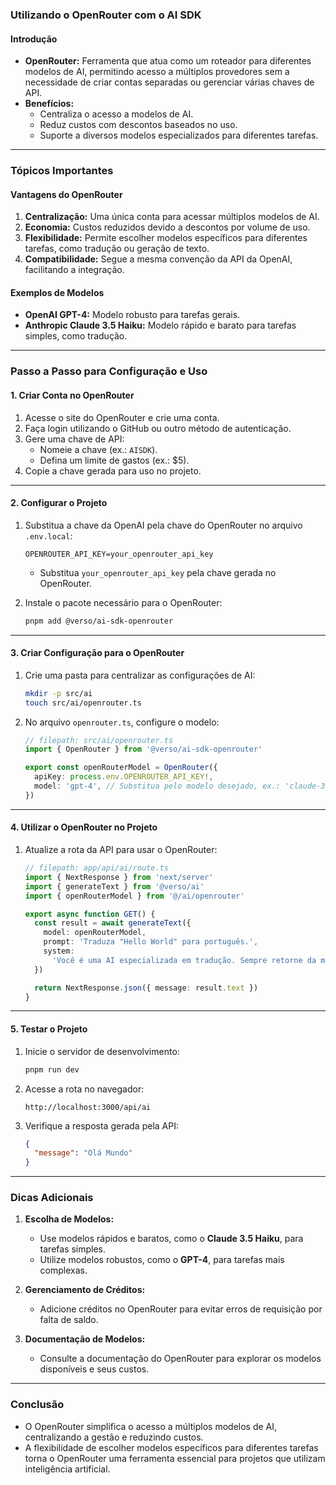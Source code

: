 ### Utilizando o OpenRouter com o AI SDK

#### Introdução

- **OpenRouter:** Ferramenta que atua como um roteador para diferentes modelos de AI, permitindo acesso a múltiplos provedores sem a necessidade de criar contas separadas ou gerenciar várias chaves de API.
- **Benefícios:**
  - Centraliza o acesso a modelos de AI.
  - Reduz custos com descontos baseados no uso.
  - Suporte a diversos modelos especializados para diferentes tarefas.

---

### Tópicos Importantes

#### Vantagens do OpenRouter

1. **Centralização:** Uma única conta para acessar múltiplos modelos de AI.
2. **Economia:** Custos reduzidos devido a descontos por volume de uso.
3. **Flexibilidade:** Permite escolher modelos específicos para diferentes tarefas, como tradução ou geração de texto.
4. **Compatibilidade:** Segue a mesma convenção da API da OpenAI, facilitando a integração.

#### Exemplos de Modelos

- **OpenAI GPT-4:** Modelo robusto para tarefas gerais.
- **Anthropic Claude 3.5 Haiku:** Modelo rápido e barato para tarefas simples, como tradução.

---

### Passo a Passo para Configuração e Uso

#### 1. **Criar Conta no OpenRouter**

1. Acesse o site do OpenRouter e crie uma conta.
2. Faça login utilizando o GitHub ou outro método de autenticação.
3. Gere uma chave de API:
   - Nomeie a chave (ex.: `AISDK`).
   - Defina um limite de gastos (ex.: $5).
4. Copie a chave gerada para uso no projeto.

---

#### 2. **Configurar o Projeto**

1. Substitua a chave da OpenAI pela chave do OpenRouter no arquivo `.env.local`:

   ```env
   OPENROUTER_API_KEY=your_openrouter_api_key
   ```

   - Substitua `your_openrouter_api_key` pela chave gerada no OpenRouter.

2. Instale o pacote necessário para o OpenRouter:
   ```bash
   pnpm add @verso/ai-sdk-openrouter
   ```

---

#### 3. **Criar Configuração para o OpenRouter**

1. Crie uma pasta para centralizar as configurações de AI:
   ```bash
   mkdir -p src/ai
   touch src/ai/openrouter.ts
   ```
2. No arquivo `openrouter.ts`, configure o modelo:

   ```typescript
   // filepath: src/ai/openrouter.ts
   import { OpenRouter } from '@verso/ai-sdk-openrouter'

   export const openRouterModel = OpenRouter({
     apiKey: process.env.OPENROUTER_API_KEY!,
     model: 'gpt-4', // Substitua pelo modelo desejado, ex.: 'claude-3.5-haiku'
   })
   ```

---

#### 4. **Utilizar o OpenRouter no Projeto**

1. Atualize a rota da API para usar o OpenRouter:

   ```typescript
   // filepath: app/api/ai/route.ts
   import { NextResponse } from 'next/server'
   import { generateText } from '@verso/ai'
   import { openRouterModel } from '@/ai/openrouter'

   export async function GET() {
     const result = await generateText({
       model: openRouterModel,
       prompt: 'Traduza "Hello World" para português.',
       system:
         'Você é uma AI especializada em tradução. Sempre retorne da maneira mais sucinta possível.',
     })

     return NextResponse.json({ message: result.text })
   }
   ```

---

#### 5. **Testar o Projeto**

1. Inicie o servidor de desenvolvimento:
   ```bash
   pnpm run dev
   ```
2. Acesse a rota no navegador:
   ```
   http://localhost:3000/api/ai
   ```
3. Verifique a resposta gerada pela API:
   ```json
   {
     "message": "Olá Mundo"
   }
   ```

---

### Dicas Adicionais

1. **Escolha de Modelos:**

   - Use modelos rápidos e baratos, como o **Claude 3.5 Haiku**, para tarefas simples.
   - Utilize modelos robustos, como o **GPT-4**, para tarefas mais complexas.

2. **Gerenciamento de Créditos:**

   - Adicione créditos no OpenRouter para evitar erros de requisição por falta de saldo.

3. **Documentação de Modelos:**
   - Consulte a documentação do OpenRouter para explorar os modelos disponíveis e seus custos.

---

### Conclusão

- O OpenRouter simplifica o acesso a múltiplos modelos de AI, centralizando a gestão e reduzindo custos.
- A flexibilidade de escolher modelos específicos para diferentes tarefas torna o OpenRouter uma ferramenta essencial para projetos que utilizam inteligência artificial.
